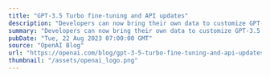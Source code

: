 ```yaml
---
title: "GPT-3.5 Turbo fine-tuning and API updates"
description: "Developers can now bring their own data to customize GPT-3.5 Turbo for their use cases."
summary: "Developers can now bring their own data to customize GPT-3.5 Turbo for their use cases."
pubDate: "Tue, 22 Aug 2023 07:00:00 GMT"
source: "OpenAI Blog"
url: "https://openai.com/blog/gpt-3-5-turbo-fine-tuning-and-api-updates"
thumbnail: "/assets/openai_logo.png"
---
```


